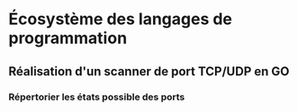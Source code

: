 # Écosystème des langages de programmation

## Réalisation d'un scanner de port TCP/UDP en GO
### Répertorier les états possible des ports
